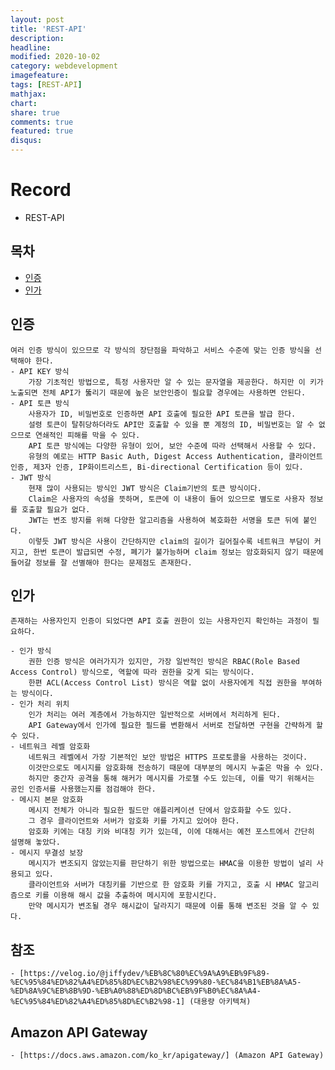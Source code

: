 ```yaml
---
layout: post
title: 'REST-API'
description:
headline:
modified: 2020-10-02
category: webdevelopment
imagefeature:
tags: [REST-API]
mathjax:
chart:
share: true
comments: true
featured: true
disqus:
---
```



# Record
- REST-API

## 목차
-   [인증](#인증)
-   [인가](#인가)



## 인증
    여러 인증 방식이 있으므로 각 방식의 장단점을 파악하고 서비스 수준에 맞는 인증 방식을 선택해야 한다.
    - API KEY 방식
        가장 기초적인 방법으로, 특정 사용자만 알 수 있는 문자열을 제공한다. 하지만 이 키가 노출되면 전체 API가 뚫리기 때문에 높은 보안인증이 필요할 경우에는 사용하면 안된다.
    - API 토큰 방식
        사용자가 ID, 비밀번호로 인증하면 API 호출에 필요한 API 토큰을 발급 한다.
        설령 토큰이 탈취당하더라도 API만 호출할 수 있을 뿐 계정의 ID, 비밀번호는 알 수 없으므로 연쇄적인 피해를 막을 수 있다.
        API 토큰 방식에는 다양한 유형이 있어, 보안 수준에 따라 선택해서 사용할 수 있다.
        유형의 예로는 HTTP Basic Auth, Digest Access Authentication, 클라이언트 인증, 제3자 인증, IP화이트리스트, Bi-directional Certification 등이 있다.
    - JWT 방식
        현재 많이 사용되는 방식인 JWT 방식은 Claim기반의 토큰 방식이다.
        Claim은 사용자의 속성을 뜻하며, 토큰에 이 내용이 들어 있으므로 별도로 사용자 정보를 호출할 필요가 없다.
        JWT는 변조 방지를 위해 다양한 알고리즘을 사용하여 복호화한 서명을 토큰 뒤에 붙인다.
        이렇듯 JWT 방식은 사용이 간단하지만 claim의 길이가 길어질수록 네트워크 부담이 커지고, 한번 토큰이 발급되면 수정, 폐기가 불가능하며 claim 정보는 암호화되지 않기 때문에 들어갈 정보를 잘 선별해야 한다는 문제점도 존재한다.


## 인가
    존재하는 사용자인지 인증이 되었다면 API 호출 권한이 있는 사용자인지 확인하는 과정이 필요하다.

    - 인가 방식
        권한 인증 방식은 여러가지가 있지만, 가장 일반적인 방식은 RBAC(Role Based Access Control) 방식으로, 역할에 따라 권한을 갖게 되는 방식이다.
        한편 ACL(Access Control List) 방식은 역할 없이 사용자에게 직접 권한을 부여하는 방식이다.
    - 인가 처리 위치
        인가 처리는 여러 계층에서 가능하지만 일반적으로 서버에서 처리하게 된다.
        API Gateway에서 인가에 필요한 필드를 변환해서 서버로 전달하면 구현을 간략하게 할 수 있다.
    - 네트워크 레벨 암호화
        네트워크 레벨에서 가장 기본적인 보안 방법은 HTTPS 프로토콜을 사용하는 것이다.
        이것만으로도 메시지를 암호화해 전송하기 때문에 대부분의 메시지 누출은 막을 수 있다.
        하지만 중간자 공격을 통해 해커가 메시지를 가로챌 수도 있는데, 이를 막기 위해서는 공인 인증서를 사용했는지를 점검해야 한다.
    - 메시지 본문 암호화
        메시지 전체가 아니라 필요한 필드만 애플리케이션 단에서 암호화할 수도 있다.
        그 경우 클라이언트와 서버가 암호화 키를 가지고 있어야 한다.
        암호화 키에는 대칭 키와 비대칭 키가 있는데, 이에 대해서는 예전 포스트에서 간단히 설명해 놓았다.
    - 메시지 무결성 보장
        메시지가 변조되지 않았는지를 판단하기 위한 방법으로는 HMAC을 이용한 방법이 널리 사용되고 있다.
        클라이언트와 서버가 대칭키를 기반으로 한 암호화 키를 가지고, 호출 시 HMAC 알고리즘으로 키를 이용해 해시 값을 추출하여 메시지에 포함시킨다.
        만약 메시지가 변조될 경우 해시값이 달라지기 때문에 이를 통해 변조된 것을 알 수 있다.

## 참조
    - [https://velog.io/@jiffydev/%EB%8C%80%EC%9A%A9%EB%9F%89-%EC%95%84%ED%82%A4%ED%85%8D%EC%B2%98%EC%99%80-%EC%84%B1%EB%8A%A5-%ED%8A%9C%EB%8B%9D-%EB%A0%88%ED%8D%BC%EB%9F%B0%EC%8A%A4-%EC%95%84%ED%82%A4%ED%85%8D%EC%B2%98-1] (대용량 아키텍쳐)

## Amazon API Gateway
    - [https://docs.aws.amazon.com/ko_kr/apigateway/] (Amazon API Gateway)